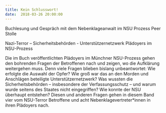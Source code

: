 ```yaml
---
title: Kein Schlusswort!
date:  2018-03-26 20:00:00
---
```


Buchlesung und Gespräch mit dem Nebenklageanwalt im NSU Prozess Peer Stolle



Nazi-Terror – Sicherheitsbehörden - Unterstützernetzwerk Plädoyers im NSU-Prozess

Die im Buch veröffentlichten Plädoyers im Münchner NSU-Prozess gehen den bohrenden Fragen der Betroffenen nach und zeigen,
wo die Aufklärung weitergehen muss. Denn viele Fragen blieben bislang unbeantwortet: Wie erfolgte die Auswahl der Opfer? Wie
groß war das an den Morden und Anschlägen beteiligte Unterstützernetzwerk? Was wussten die Sicherheitsbehörden – insbesondere
der Verfassungsschutz – und warum wurde seitens des Staates nicht eingegriffen? Wie konnte der NSU überhaupt entstehen? Diesen
und anderen Fragen gehen in diesem Band vier vom NSU-Terror Betroffene und acht Nebenklagevertreter*innen in ihren Plädoyers
nach.


